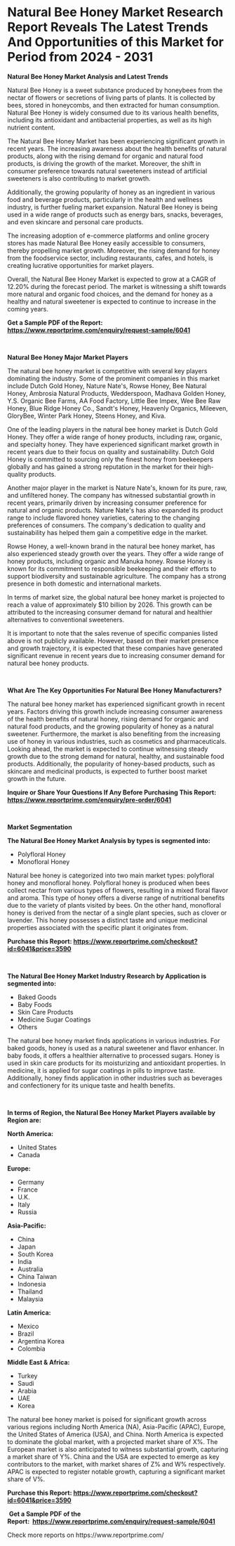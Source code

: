 <p><h1>Natural Bee Honey Market Research Report Reveals The Latest Trends And Opportunities of this Market for Period from 2024 - 2031</h1></p><p><strong>Natural Bee Honey Market Analysis and Latest Trends</strong></p>
<p><p>Natural Bee Honey is a sweet substance produced by honeybees from the nectar of flowers or secretions of living parts of plants. It is collected by bees, stored in honeycombs, and then extracted for human consumption. Natural Bee Honey is widely consumed due to its various health benefits, including its antioxidant and antibacterial properties, as well as its high nutrient content.</p><p>The Natural Bee Honey Market has been experiencing significant growth in recent years. The increasing awareness about the health benefits of natural products, along with the rising demand for organic and natural food products, is driving the growth of the market. Moreover, the shift in consumer preference towards natural sweeteners instead of artificial sweeteners is also contributing to market growth.</p><p>Additionally, the growing popularity of honey as an ingredient in various food and beverage products, particularly in the health and wellness industry, is further fueling market expansion. Natural Bee Honey is being used in a wide range of products such as energy bars, snacks, beverages, and even skincare and personal care products.</p><p>The increasing adoption of e-commerce platforms and online grocery stores has made Natural Bee Honey easily accessible to consumers, thereby propelling market growth. Moreover, the rising demand for honey from the foodservice sector, including restaurants, cafes, and hotels, is creating lucrative opportunities for market players.</p><p>Overall, the Natural Bee Honey Market is expected to grow at a CAGR of 12.20% during the forecast period. The market is witnessing a shift towards more natural and organic food choices, and the demand for honey as a healthy and natural sweetener is expected to continue to increase in the coming years.</p></p>
<p><strong>Get a Sample PDF of the Report:&nbsp; <a href="https://www.reportprime.com/enquiry/request-sample/6041">https://www.reportprime.com/enquiry/request-sample/6041</a></strong></p>
<p>&nbsp;</p>
<p><strong>Natural Bee Honey Major Market Players</strong></p>
<p><p>The natural bee honey market is competitive with several key players dominating the industry. Some of the prominent companies in this market include Dutch Gold Honey, Nature Nate's, Rowse Honey, Bee Natural Honey, Ambrosia Natural Products, Wedderspoon, Madhava Golden Honey, Y.S. Organic Bee Farms, AA Food Factory, Little Bee Impex, Wee Bee Raw Honey, Blue Ridge Honey Co., Sandt's Honey, Heavenly Organics, Mileeven, GloryBee, Winter Park Honey, Steens Honey, and Kiva.</p><p>One of the leading players in the natural bee honey market is Dutch Gold Honey. They offer a wide range of honey products, including raw, organic, and specialty honey. They have experienced significant market growth in recent years due to their focus on quality and sustainability. Dutch Gold Honey is committed to sourcing only the finest honey from beekeepers globally and has gained a strong reputation in the market for their high-quality products.</p><p>Another major player in the market is Nature Nate's, known for its pure, raw, and unfiltered honey. The company has witnessed substantial growth in recent years, primarily driven by increasing consumer preference for natural and organic products. Nature Nate's has also expanded its product range to include flavored honey varieties, catering to the changing preferences of consumers. The company's dedication to quality and sustainability has helped them gain a competitive edge in the market.</p><p>Rowse Honey, a well-known brand in the natural bee honey market, has also experienced steady growth over the years. They offer a wide range of honey products, including organic and Manuka honey. Rowse Honey is known for its commitment to responsible beekeeping and their efforts to support biodiversity and sustainable agriculture. The company has a strong presence in both domestic and international markets.</p><p>In terms of market size, the global natural bee honey market is projected to reach a value of approximately $10 billion by 2026. This growth can be attributed to the increasing consumer demand for natural and healthier alternatives to conventional sweeteners.</p><p>It is important to note that the sales revenue of specific companies listed above is not publicly available. However, based on their market presence and growth trajectory, it is expected that these companies have generated significant revenue in recent years due to increasing consumer demand for natural bee honey products.</p></p>
<p>&nbsp;</p>
<p><strong>What Are The Key Opportunities For Natural Bee Honey Manufacturers?</strong></p>
<p><p>The natural bee honey market has experienced significant growth in recent years. Factors driving this growth include increasing consumer awareness of the health benefits of natural honey, rising demand for organic and natural food products, and the growing popularity of honey as a natural sweetener. Furthermore, the market is also benefiting from the increasing use of honey in various industries, such as cosmetics and pharmaceuticals. Looking ahead, the market is expected to continue witnessing steady growth due to the strong demand for natural, healthy, and sustainable food products. Additionally, the popularity of honey-based products, such as skincare and medicinal products, is expected to further boost market growth in the future.</p></p>
<p><strong>Inquire or Share Your Questions If Any Before Purchasing This Report: <a href="https://www.reportprime.com/enquiry/pre-order/6041">https://www.reportprime.com/enquiry/pre-order/6041</a></strong></p>
<p>&nbsp;</p>
<p><strong>Market Segmentation</strong></p>
<p><strong>The Natural Bee Honey Market Analysis by types is segmented into:</strong></p>
<p><ul><li>Polyfloral Honey</li><li>Monofloral Honey</li></ul></p>
<p><p>Natural bee honey is categorized into two main market types: polyfloral honey and monofloral honey. Polyfloral honey is produced when bees collect nectar from various types of flowers, resulting in a mixed floral flavor and aroma. This type of honey offers a diverse range of nutritional benefits due to the variety of plants visited by bees. On the other hand, monofloral honey is derived from the nectar of a single plant species, such as clover or lavender. This honey possesses a distinct taste and unique medicinal properties associated with the specific plant it originates from.</p></p>
<p><strong>Purchase this Report:&nbsp;<a href="https://www.reportprime.com/checkout?id=6041&price=3590">https://www.reportprime.com/checkout?id=6041&price=3590</a></strong></p>
<p>&nbsp;</p>
<p><strong>The Natural Bee Honey Market Industry Research by Application is segmented into:</strong></p>
<p><ul><li>Baked Goods</li><li>Baby Foods</li><li>Skin Care Products</li><li>Medicine Sugar Coatings</li><li>Others</li></ul></p>
<p><p>The natural bee honey market finds applications in various industries. For baked goods, honey is used as a natural sweetener and flavor enhancer. In baby foods, it offers a healthier alternative to processed sugars. Honey is used in skin care products for its moisturizing and antioxidant properties. In medicine, it is applied for sugar coatings in pills to improve taste. Additionally, honey finds application in other industries such as beverages and confectionery for its unique taste and health benefits.</p></p>
<p>&nbsp;</p>
<p><strong>In terms of Region, the Natural Bee Honey Market Players available by Region are:</strong></p>
<p>
    <p> <strong> North America: </strong>
        <ul>
            <li>United States</li>
            <li>Canada</li>
        </ul>
        </p> 
    <p> <strong> Europe: </strong>
        <ul>
            <li>Germany</li>
            <li>France</li>
            <li>U.K.</li>
            <li>Italy</li>
            <li>Russia</li>
        </ul>
        </p> 
    <p> <strong> Asia-Pacific: </strong>
        <ul>
            <li>China</li>
            <li>Japan</li>
            <li>South Korea</li>
            <li>India</li>
            <li>Australia</li>
            <li>China Taiwan</li>
            <li>Indonesia</li>
            <li>Thailand</li>
            <li>Malaysia</li>
        </ul>
        </p> 
    <p> <strong> Latin America: </strong>
        <ul>
            <li>Mexico</li>
            <li>Brazil</li>
            <li>Argentina Korea</li>
            <li>Colombia</li>
        </ul>
        </p> 
    <p> <strong> Middle East & Africa: </strong>
        <ul>
            <li>Turkey</li>
            <li>Saudi</li>
            <li>Arabia</li>
            <li>UAE</li>
            <li>Korea</li>
        </ul>
    </p>
    </p>
<p><p>The natural bee honey market is poised for significant growth across various regions including North America (NA), Asia-Pacific (APAC), Europe, the United States of America (USA), and China. North America is expected to dominate the global market, with a projected market share of X%. The European market is also anticipated to witness substantial growth, capturing a market share of Y%. China and the USA are expected to emerge as key contributors to the market, with market shares of Z% and W% respectively. APAC is expected to register notable growth, capturing a significant market share of V%.</p></p>
<p><strong>Purchase this Report: <a href="https://www.reportprime.com/checkout?id=6041&price=3590">https://www.reportprime.com/checkout?id=6041&price=3590</a></strong></p>
<p>&nbsp;<strong>Get a Sample PDF of the Report:&nbsp;&nbsp;<a href="https://www.reportprime.com/enquiry/request-sample/6041">https://www.reportprime.com/enquiry/request-sample/6041</a></strong></p>
<p><strong></strong></p>
<p>Check more reports on https://www.reportprime.com/</p>